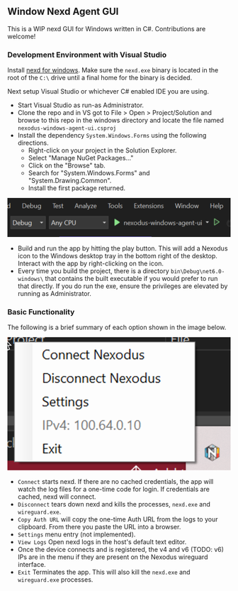 ## Window Nexd Agent GUI

This is a WIP nexd GUI for Windows written in C#. Contributions are welcome!

### Development Environment with Visual Studio

Install [nexd for windows](https://docs.nexodus.io/quickstart/#windows). Make sure the `nexd.exe` binary is located in the root of the `C:\` drive until a final home for the binary is decided.

Next setup Visual Studio or whichever C# enabled IDE you are using.

- Start Visual Studio as run-as Administrator.
- Clone the repo and in VS got to File > Open > Project/Solution and browse to this repo in the windows directory and locate the file named `nexodus-windows-agent-ui.csproj`
- Install the dependency `System.Windows.Forms` using the following directions.
  - Right-click on your project in the Solution Explorer.
  - Select "Manage NuGet Packages..."
  - Click on the "Browse" tab.
  - Search for "System.Windows.Forms" and "System.Drawing.Common".
  - Install the first package returned.

![no-alt-text](../docs/images/windows-gui-dev-1.png)

- Build and run the app by hitting the play button. This will add a Nexodus icon to the Windows desktop tray in the bottom right of the desktop. Interact with the app by right-clicking on the icon.
- Every time you build the project, there is a directory `bin\Debug\net6.0-windows\` that contains the built executable if you would prefer to run that directly. If you do run the exe, ensure the privileges are elevated by running as Administrator.

### Basic Functionality

 The following is a brief summary of each option shown in the image below.

![no-alt-text](../docs/images/windows-gui-usage-1.png)

- `Connect` starts nexd. If there are no cached credentials, the app will watch the log files for a one-time code for login. If credentials are cached, nexd will connect.
- `Disconnect` tears down nexd and kills the processes, `nexd.exe` and `wireguard.exe`.
- `Copy Auth URL` will copy the one-time Auth URL from the logs to your clipboard. From there you paste the URL into a browser.
- `Settings` menu entry (not implemented).
- `View Logs` Open nexd logs in the host's default text editor.
- Once the device connects and is registered, the v4 and v6 (TODO: v6) IPs are in the menu if they are present on the Nexodus wireguard interface.
- `Exit` Terminates the app. This will also kill the `nexd.exe` and `wireguard.exe` processes.
